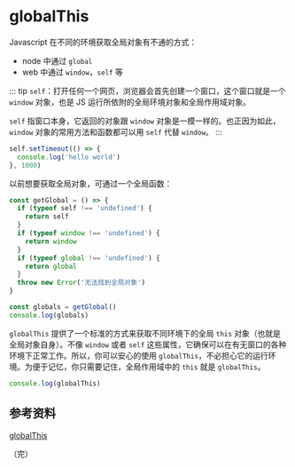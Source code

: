 # globalThis

Javascript 在不同的环境获取全局对象有不通的方式：

* node 中通过 `global`
* web 中通过 `window`，`self` 等

::: tip
`self`：打开任何一个网页，浏览器会首先创建一个窗口，这个窗口就是一个 `window` 对象，也是 JS 运行所依附的全局环境对象和全局作用域对象。

`self` 指窗口本身，它返回的对象跟 `window` 对象是一模一样的。也正因为如此，`window` 对象的常用方法和函数都可以用 `self` 代替 `window`。
:::

```javascript
self.setTimeout(() => {
  console.log('hello world')
}, 1000)
```

以前想要获取全局对象，可通过一个全局函数：

```javascript
const getGlobal = () => {
  if (typeof self !== 'undefined') {
    return self
  }
  if (typeof window !== 'undefined') {
    return window
  }
  if (typeof global !== 'undefined') {
    return global
  }
  throw new Error('无法找到全局对象')
}

const globals = getGlobal()
console.log(globals)
```

`globalThis` 提供了一个标准的方式来获取不同环境下的全局 `this` 对象（也就是全局对象自身）。不像 `window` 或者 `self` 这些属性，它确保可以在有无窗口的各种环境下正常工作。所以，你可以安心的使用 `globalThis`，不必担心它的运行环境。为便于记忆，你只需要记住，全局作用域中的 `this` 就是 `globalThis`。

```javascript
console.log(globalThis)
```

## 参考资料

[globalThis](https://developer.mozilla.org/zh-CN/docs/Web/JavaScript/Reference/Global_Objects/globalThis)

（完）
